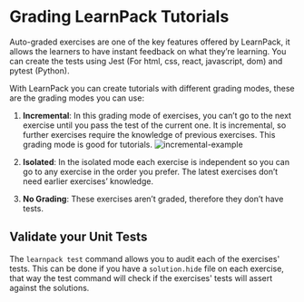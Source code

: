 # Grading LearnPack Tutorials

Auto-graded exercises are one of the key features offered by LearnPack, it allows the learners to have instant feedback on what they’re learning. You can create the tests using Jest (For html, css, react, javascript, dom) and pytest (Python).  

With LearnPack you can create tutorials with different grading modes, these are the grading modes you can use:  

1. **Incremental**: In this grading mode of exercises, you can’t go to the next exercise until you pass the test of the current one. It is incremental, so further exercises require the knowledge of previous exercises. This grading mode is good for tutorials.
![incremental-example](https://github.com/learnpack/docs/assets/incremental-example.png)

3. **Isolated**: In the isolated mode each exercise is independent so you can go to any exercise in the order you prefer. The latest exercises don’t need earlier exercises’ knowledge.  
4. **No Grading**: These exercises aren’t graded, therefore they don’t have tests.  

## Validate your Unit Tests

The `learnpack test` command allows you to audit each of the exercises' tests. 
This can be done if you have a `solution.hide` file on each exercise, that way the test command will check if the exercises' tests will assert against the solutions.
